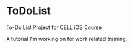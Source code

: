 # ToDoList
To-Do List Project for CELL iOS Course

A tutorial I'm working on for work related training.
